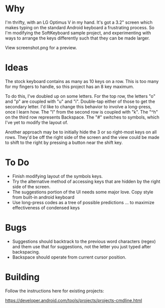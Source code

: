 Why
====

I'm thrifty, with an LG Optimus V in my hand. It's got a 3.2" screen which makes typing on the standard Android keyboard a frustrating process. So I'm modifying the SoftKeyboard sample project, and experimenting with ways to arrange the keys differently such that they can be made larger.

View screenshot.png for a preview.

Ideas
====

The stock keyboard contains as many as 10 keys on a row. This is too many for my fingers to handle, so this project has an 8 key maximum.

To do this, I've doubled up on some letters. For the top row, the letters "o" and "p" are coupled with "u" and "i". Double-tap either of those to get the secondary letter. I'd like to change this behavior to involve a long-press, once I learn how. The "l" from the second row is coupled with "k". The "^h" on the third row represents Backspace. The "#" switches to symbols, which I've yet to modify the layout of.

Another approach may be to initially hide the 3 or so right-most keys on all rows. They'd be off the right side of the screen and the view could be made to shift to the right by pressing a button near the shift key.

To Do
====

* Finish modifying layout of the symbols keys.
* Try the alternative method of accessing keys that are hidden by the right side of the screen.
* The suggestions portion of the UI needs some major love. Copy style from built-in android keyboard
* Use long-press codes as a tree of possible predictions ... to maximize effectiveness of condensed keys

Bugs
====

* Suggestions should backtrack to the previous word characters (regex) and them use that for suggestions, not the letter you just typed after backspacing.
* Backspace should operate from current cursor position.

Building
=====

Follow the instructions here for existing projects:

https://developer.android.com/tools/projects/projects-cmdline.html
